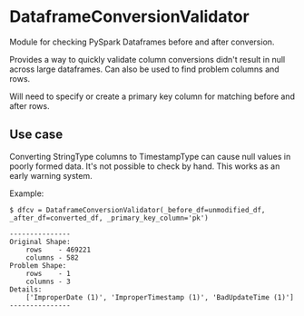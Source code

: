 # DataframeConversionValidator
Module for checking PySpark Dataframes before and after conversion.

Provides a way to quickly validate column conversions didn't result in null across large dataframes.
Can also be used to find problem columns and rows.

Will need to specify or create a primary key column for matching before and after rows.

## Use case
Converting StringType columns to TimestampType can cause null values in poorly formed data. It's not possible
to check by hand. This works as an early warning system.

Example:

    $ dfcv = DataframeConversionValidator(_before_df=unmodified_df, _after_df=converted_df, _primary_key_column='pk')

    ---------------
    Original Shape:
        rows    - 469221
        columns - 582
    Problem Shape:
        rows    - 1
        columns - 3
    Details:
        ['ImproperDate (1)', 'ImproperTimestamp (1)', 'BadUpdateTime (1)']
    ---------------